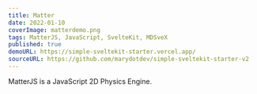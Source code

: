 ```yaml
---
title: Matter
date: 2022-01-10
coverImage: matterdemo.png
tags: MatterJS, JavaScript, SvelteKit, MDSveX
published: true
demoURL: https://simple-sveltekit-starter.vercel.app/
sourceURL: https://github.com/marydotdev/simple-sveltekit-starter-v2
---
```


<script>
import Matter from '$lib/components/Matter.svelte'
</script>

MatterJS is a JavaScript 2D Physics Engine.

<Matter />
